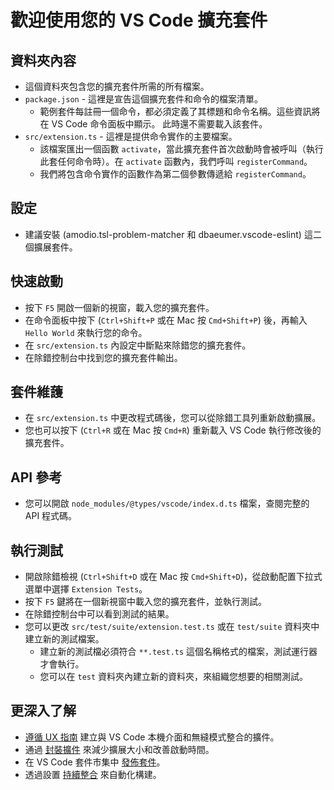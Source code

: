 # 歡迎使用您的 VS Code 擴充套件

## 資料夾內容

* 這個資料夾包含您的擴充套件所需的所有檔案。
* `package.json` - 這裡是宣告這個擴充套件和命令的檔案清單。
  * 範例套件每註冊一個命令，都必須定義了其標題和命令名稱。這些資訊將在 VS Code 命令面板中顯示。
    此時還不需要載入該套件。
* `src/extension.ts` - 這裡是提供命令實作的主要檔案。
  * 該檔案匯出一個函數 `activate`，當此擴充套件首次啟動時會被呼叫（執行此套任何命令時）。在 `activate` 函數內，我們呼叫 `registerCommand`。
  * 我們將包含命令實作的函數作為第二個參數傳遞給 `registerCommand`。

## 設定

* 建議安裝 (amodio.tsl-problem-matcher 和 dbaeumer.vscode-eslint) 這二個擴展套件。

## 快速啟動

* 按下 `F5` 開啟一個新的視窗，載入您的擴充套件。
* 在命令面板中按下 (`Ctrl+Shift+P` 或在 Mac 按 `Cmd+Shift+P`) 後，再輸入 `Hello World` 來執行您的命令。
* 在 `src/extension.ts` 內設定中斷點來除錯您的擴充套件。
* 在除錯控制台中找到您的擴充套件輸出。

## 套件維䕶

* 在 `src/extension.ts` 中更改程式碼後，您可以從除錯工具列重新啟動擴展。
* 您也可以按下 (`Ctrl+R` 或在 Mac 按 `Cmd+R`) 重新載入 VS Code 執行修改後的擴充套件。

## API 參考 

* 您可以開啟 `node_modules/@types/vscode/index.d.ts` 檔案，查閱完整的 API 程式碼。

## 執行測試

* 開啟除錯檢視 (`Ctrl+Shift+D` 或在 Mac 按 `Cmd+Shift+D`)，從啟動配置下拉式選單中選擇 `Extension Tests`。
* 按下 `F5` 鍵將在一個新視窗中載入您的擴充套件，並執行測試。
* 在除錯控制台中可以看到測試的結果。
* 您可以更改 `src/test/suite/extension.test.ts` 或在 `test/suite` 資料夾中建立新的測試檔案。
  * 建立新的測試檔必須符合 `**.test.ts` 這個名稱格式的檔案，測試運行器才會執行。
  * 您可以在 `test` 資料夾內建立新的資料夾，來組織您想要的相關測試。

## 更深入了解

* [遵循 UX 指南](https://code.visualstudio.com/api/ux-guidelines/overview) 建立與 VS Code 本機介面和無縫模式整合的擴件。
* 通過 [封裝擴件](https://code.visualstudio.com/api/working-with-extensions/bundling-extension) 來減少擴展大小和改善啟動時間。
* 在 VS Code 套件市集中 [發佈套件](https://code.visualstudio.com/api/working-with-extensions/publishing-extension)。
* 透過設置 [持續整合](https://code.visualstudio.com/api/working-with-extensions/continuous-integration) 來自動化構建。
